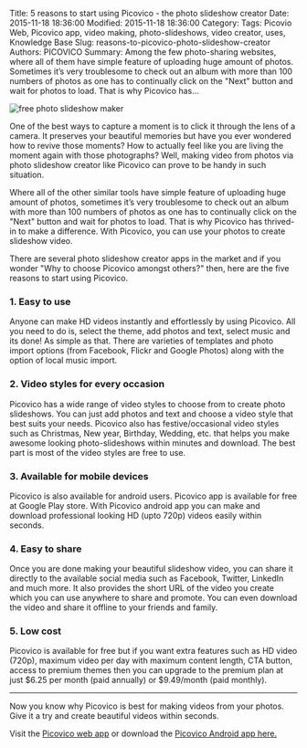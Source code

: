 Title: 5 reasons to start using Picovico - the photo slideshow creator
Date: 2015-11-18 18:36:00
Modified: 2015-11-18 18:36:00
Category: 
Tags: Picovio Web, Picovico app, video making, photo-slideshows, video creator, uses, Knowledge Base
Slug: reasons-to-picovico-photo-slideshow-creator
Authors: PICOVICO
Summary: Among the few photo-sharing websites, where all of them have simple feature of uploading huge amount of photos. Sometimes it&#8217;s very troublesome to check out an album with more than 100 numbers of photos as one has to continually click on the &quot;Next&quot; button and wait for photos to load. That is why Picovico has...

![free photo slideshow maker](/theme/images/blog-articles/general/pv_general.png)

One of the best ways to capture a moment is to click it through the lens of a camera. It preserves your beautiful memories but have you ever wondered how to revive those moments? How to actually feel like you are living the moment again with those photographs? Well, making video from photos via photo slideshow creator like Picovico can prove to be handy in such situation. 

Where all of the other similar tools have simple feature of uploading huge amount of photos, sometimes it&#8217;s very troublesome to check out an album with more than 100 numbers of photos as one has to continually click on the "Next" button and wait for photos to load. That is why Picovico has thrived-in to make a difference. With Picovico, you can use your photos to create slideshow video.

There are several photo slideshow creator apps in the market and if you wonder &quot;Why to choose Picovico amongst others?&quot; then, here are the five reasons to start using Picovico.

### 1. Easy to use  
Anyone can make HD videos instantly and effortlessly by using Picovico. All you need to do is, select the theme, add photos and text, select music and its done! As simple as that. There are varieties of templates and photo import options (from Facebook, Flickr and Google Photos) along with the option of local music import. 

### 2. Video styles for every occasion  
Picovico has a wide range of video styles to choose from to create photo slideshows. You can just add photos and text and choose a video style that best suits your needs. Picovico also has festive/occasional video styles such as Christmas, New year, Birthday, Wedding, etc. that helps you make awesome looking photo-slideshows within minutes and download. The best part is most of the video styles are free to use. 

### 3. Available for mobile devices  
Picovico is also available for android users. Picovico app is available for free at Google Play store. With Picovico android app you can make and download professional looking HD (upto 720p) videos easily within seconds. 

### 4. Easy to share  
Once you are done making your beautiful slideshow video, you can share it directly to the available social media such as Facebook, Twitter, LinkedIn and much more. It also provides the short URL of the video you create which you can use anywhere to share and promote. You can even download the video and share it offline to your friends and family. 

### 5. Low cost  
Picovico is available for free but if you want extra features such as HD video (720p), maximum video per day with maximum content length, CTA button, access to premium themes then you can upgrade to the premium plan at just $6.25 per month (paid annually) or $9.49/month (paid monthly). 

---- 

Now you know why Picovico is best for making videos from your photos. Give it a try and create beautiful videos within seconds.   

Visit the [Picovico web app](http://web.picovico.com/) or download the [Picovico Android app here.](https://play.google.com/store/apps/details?id=com.picovico.android)

